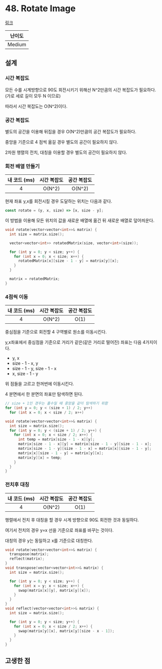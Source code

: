 # 48. Rotate Image

[링크](https://leetcode.com/problems/rotate-image/)

| 난이도 |
| :----: |
| Medium |

## 설계

### 시간 복잡도

모든 수를 시계방향으로 90도 회전시키기 위해선 N^2만큼의 시간 복잡도가 필요하다. (가로 세로 길이 모두 N 이므로)

따라서 시간 복잡도는 O(N^2)이다.

### 공간 복잡도

별도의 공간을 이용해 뒤집을 경우 O(N^2)만큼의 공간 복잡도가 필요하다.

중앙을 기준으로 4 점씩 옮길 경우 별도의 공간이 필요하지 않다.

2차원 행렬의 전치, 대칭을 이용할 경우 별도의 공간이 필요하지 않다.

### 회전 배열 만들기

| 내 코드 (ms) | 시간 복잡도 | 공간 복잡도 |
| :----------: | :---------: | :---------: |
|      4       |   O(N^2)    |   O(N^2)    |

현재 좌표 y,x를 회전시킬 경우 도달하는 위치는 다음과 같다.

```javascript
const rotate = (y, x, size) => [x, size - y];
```

이 방법을 이용해 모든 위치의 값을 새로운 배열에 옮긴 뒤 새로운 배열로 덮어씌운다.

```cpp
void rotate(vector<vector<int>>& matrix) {
  int size = matrix.size();

  vector<vector<int>> rotatedMatrix(size, vector<int>(size));

  for (int y = 0; y < size; y++) {
    for (int x = 0; x < size; x++) {
      rotatedMatrix[x][size - 1 - y] = matrix[y][x];
    }
  }

  matrix = rotatedMatrix;
}
```

### 4점씩 이동

| 내 코드 (ms) | 시간 복잡도 | 공간 복잡도 |
| :----------: | :---------: | :---------: |
|      4       |   O(N^2)    |    O(1)     |

중심점을 기준으로 회전할 4 구역별로 원소를 이동시킨다.

y,x좌표에서 중심점을 기준으로 거리가 같은(같은 거리로 떨어진) 좌표는 다음 4가지이다.

- y, x
- size - 1 - x, y
- size - 1 - y, size - 1 - x
- x, size - 1 - y

위 점들을 고르고 한꺼번에 이동시킨다.

4 분면에서 한 분면의 좌표만 탐색하면 된다.

```cpp
// size + 1인 경우는 홀수일 때 중앙을 같이 탐색하기 위함
for (int y = 0; y < (size + 1) / 2; y++)
  for (int x = 0; x < size / 2; x++)
```

```cpp
void rotate(vector<vector<int>>& matrix) {
  int size = matrix.size();
  for (int y = 0; y < (size + 1) / 2; y++) {
    for (int x = 0; x < size / 2; x++) {
      int temp = matrix[size - 1 - x][y];
      matrix[size - 1 - x][y] = matrix[size - 1 - y][size - 1 - x];
      matrix[size - 1 - y][size - 1 - x] = matrix[x][size - 1 - y];
      matrix[x][size - 1 - y] = matrix[y][x];
      matrix[y][x] = temp;
    }
  }
}
```

### 전치후 대칭

| 내 코드 (ms) | 시간 복잡도 | 공간 복잡도 |
| :----------: | :---------: | :---------: |
|      4       |   O(N^2)    |    O(1)     |

행렬에서 전치 후 대칭을 할 경우 시계 방향으로 90도 회전한 것과 동일하다.

여기서 전치의 경우 y=x 선을 기준으로 좌표를 바꾸는 것이다.

대칭의 경우 y는 동일하고 x를 기준으로 대칭한다.

```cpp
void rotate(vector<vector<int>>& matrix) {
  transpose(matrix);
  reflect(matrix);
}
void transpose(vector<vector<int>>& matrix) {
  int size = matrix.size();

  for (int y = 0; y < size; y++) {
    for (int x = y; x < size; x++) {
      swap(matrix[x][y], matrix[y][x]);
    }
  }
}
void reflect(vector<vector<int>>& matrix) {
  int size = matrix.size();

  for (int y = 0; y < size; y++) {
    for (int x = 0; x < size / 2; x++) {
      swap(matrix[y][x], matrix[y][size - x - 1]);
    }
  }
}
```

## 고생한 점
